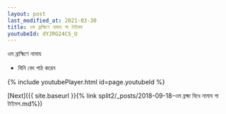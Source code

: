 ```yaml
---
layout: post
last_modified_at: 2021-03-30
title: ওম ব্রাহ্মিণে নামায গা টাইমস
youtubeId: dYJRG24CS_U
---
```

 
 
 ওম ব্রাহ্মিণে নামায  
 
 - যিনি বেদ পাঠ করেন 
 
  
 
  
 
 
 
 
 
 


{% include youtubePlayer.html id=page.youtubeId %}
 
[Next]({{ site.baseurl }}{% link  split2/_posts/2018-09-18-ওম ব্রহ্মা বিধে নামায গা টাইমস.md%})
 
